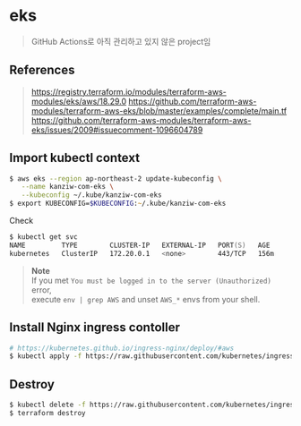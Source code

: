 # eks

> GitHub Actions로 아직 관리하고 있지 않은 project임


## References
> https://registry.terraform.io/modules/terraform-aws-modules/eks/aws/18.29.0
> https://github.com/terraform-aws-modules/terraform-aws-eks/blob/master/examples/complete/main.tf
> https://github.com/terraform-aws-modules/terraform-aws-eks/issues/2009#issuecomment-1096604789


## Import kubectl context

```zsh
$ aws eks --region ap-northeast-2 update-kubeconfig \
   --name kanziw-com-eks \
   --kubeconfig ~/.kube/kanziw-com-eks
$ export KUBECONFIG=$KUBECONFIG:~/.kube/kanziw-com-eks
```


Check

```zsh
$ kubectl get svc 
NAME         TYPE        CLUSTER-IP   EXTERNAL-IP   PORT(S)   AGE
kubernetes   ClusterIP   172.20.0.1   <none>        443/TCP   156m
```


> **Note**  
> If you met `You must be logged in to the server (Unauthorized)` error,  
> execute `env | grep AWS` and unset `AWS_*` envs from your shell.


## Install Nginx ingress contoller

```zsh
# https://kubernetes.github.io/ingress-nginx/deploy/#aws
$ kubectl apply -f https://raw.githubusercontent.com/kubernetes/ingress-nginx/controller-v1.3.1/deploy/static/provider/aws/deploy.yaml
```

## Destroy

```zsh
$ kubectl delete -f https://raw.githubusercontent.com/kubernetes/ingress-nginx/controller-v1.3.1/deploy/static/provider/aws/deploy.yaml
$ terraform destroy
```
